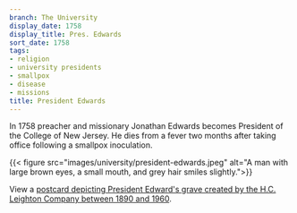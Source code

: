 ```yaml
---
branch: The University
display_date: 1758
display_title: Pres. Edwards
sort_date: 1758
tags:
- religion
- university presidents
- smallpox
- disease
- missions
title: President Edwards
---
```


In 1758 preacher and missionary Jonathan Edwards becomes President of the College of New Jersey. He dies from a fever two months after taking office following a smallpox inoculation.

{{< figure src="images/university/president-edwards.jpeg" alt="A man with large brown eyes, a small mouth, and grey hair smiles slightly.">}}

View a [postcard depicting President Edward's grave created by the H.C. Leighton Company between 1890 and 1960](https://dpul.princeton.edu/catalog/8c97m100x).
